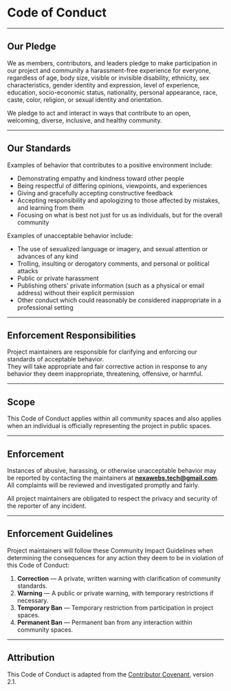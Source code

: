 # Code of Conduct
---
## Our Pledge

We as members, contributors, and leaders pledge to make participation in our project and community a harassment-free experience for everyone, regardless of age, body size, visible or invisible disability, ethnicity, sex characteristics, gender identity and expression, level of experience, education, socio-economic status, nationality, personal appearance, race, caste, color, religion, or sexual identity and orientation.

We pledge to act and interact in ways that contribute to an open, welcoming, diverse, inclusive, and healthy community.

---

## Our Standards

Examples of behavior that contributes to a positive environment include:

- Demonstrating empathy and kindness toward other people  
- Being respectful of differing opinions, viewpoints, and experiences  
- Giving and gracefully accepting constructive feedback  
- Accepting responsibility and apologizing to those affected by mistakes, and learning from them  
- Focusing on what is best not just for us as individuals, but for the overall community  

Examples of unacceptable behavior include:

- The use of sexualized language or imagery, and sexual attention or advances of any kind  
- Trolling, insulting or derogatory comments, and personal or political attacks  
- Public or private harassment  
- Publishing others' private information (such as a physical or email address) without their explicit permission  
- Other conduct which could reasonably be considered inappropriate in a professional setting  

---

## Enforcement Responsibilities

Project maintainers are responsible for clarifying and enforcing our standards of acceptable behavior.  
They will take appropriate and fair corrective action in response to any behavior they deem inappropriate, threatening, offensive, or harmful.

---

## Scope

This Code of Conduct applies within all community spaces and also applies when an individual is officially representing the project in public spaces.

---

## Enforcement

Instances of abusive, harassing, or otherwise unacceptable behavior may be reported by contacting the maintainers at **[nexawebs.tech@gmail.com](mailto:nexawebs.tech@gmail.com)**.  
All complaints will be reviewed and investigated promptly and fairly.

All project maintainers are obligated to respect the privacy and security of the reporter of any incident.

---

## Enforcement Guidelines

Project maintainers will follow these Community Impact Guidelines when determining the consequences for any action they deem to be in violation of this Code of Conduct:

1. **Correction** — A private, written warning with clarification of community standards.  
2. **Warning** — A public or private warning, with temporary restrictions if necessary.  
3. **Temporary Ban** — Temporary restriction from participation in project spaces.  
4. **Permanent Ban** — Permanent ban from any interaction within community spaces.  

---

## Attribution

This Code of Conduct is adapted from the [Contributor Covenant](https://www.contributor-covenant.org), version 2.1.
